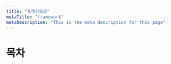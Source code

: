 ```yaml
---
title: "프레임워크"
metaTitle: "framework"
metaDescription: "This is the meta description for this page"
---
```


# 목차

